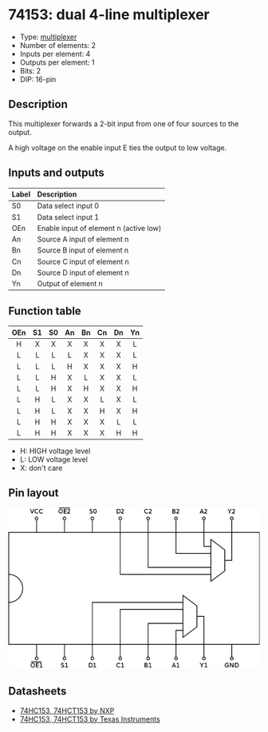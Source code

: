 # 74153: dual 4-line multiplexer

- Type: [multiplexer](encoders_decoders.md)
- Number of elements: 2
- Inputs per element: 4
- Outputs per element: 1
- Bits: 2
- DIP: 16-pin

## Description

This multiplexer forwards a 2-bit input from one of four sources to the output.

A high voltage on the enable input E ties the output to low voltage.

## Inputs and outputs

| Label | Description                            |
|:----- |:-------------------------------------- |
| S0    | Data select input 0                    |
| S1    | Data select input 1                    |
| OEn   | Enable input of element n (active low) |
| An    | Source A input of element n            |
| Bn    | Source B input of element n            |
| Cn    | Source C input of element n            |
| Dn    | Source D input of element n            |
| Yn    | Output of element n                    |

## Function table

| OEn | S1  | S0  | An  | Bn  | Cn  | Dn  | Yn  |
|:---:|:---:|:---:|:---:|:---:|:---:|:---:|:---:|
| H   | X   | X   | X   | X   | X   | X   | L   |
| L   | L   | L   | L   | X   | X   | X   | L   |
| L   | L   | L   | H   | X   | X   | X   | H   |
| L   | L   | H   | X   | L   | X   | X   | L   |
| L   | L   | H   | X   | H   | X   | X   | H   |
| L   | H   | L   | X   | X   | L   | X   | L   |
| L   | H   | L   | X   | X   | H   | X   | H   |
| L   | H   | H   | X   | X   | X   | L   | L   |
| L   | H   | H   | X   | X   | X   | H   | H   |

- H: HIGH voltage level
- L: LOW voltage level
- X: don't care

## Pin layout

![](../dia/74153-dip.png)

## Datasheets

- [74HC153, 74HCT153 by NXP](http://www.nxp.com/documents/data_sheet/74HC_HCT153.pdf)
- [74HC153, 74HCT153 by Texas Instruments](http://www.ti.com/product/sn74hc153)
